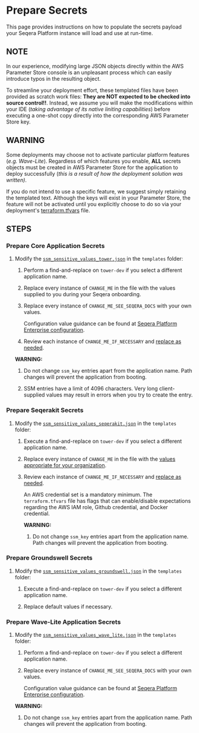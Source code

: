 # Prepare Secrets
This page provides instructions on how to populate the secrets payload your Seqera Platform instance will load and use at run-time.


## NOTE
In our experience, modifying large JSON objects directly within the AWS Parameter Store console is an unpleasant process which can easily introduce typos in the resulting object. 

To streamline your deployment effort, these templated files have been provided as scratch work files: **They are NOT expected to be checked into source control!!**. Instead, we assume you will make the modifications within your IDE (_taking advantage of its native liniting capabilities_) before executing a one-shot copy directly into the corresponding AWS Parameter Store key. 


## WARNING 
Some deployments may choose not to activate particular platform features (_e.g. Wave-Lite_). Regardless of which features you enable, **ALL** secrets objects must be created in AWS Parameter Store for the application to deploy successfully (_this is a result of how the deployment solution was written)_. 

If you do not intend to use a specific feature, we suggest simply retaining the templated text. Although the keys will exist in your Parameter Store, the feature will not be activated until you explicitly choose to do so via your deployment's [terraform.tfvars](../../templates/TEMPLATE_terraform.tfvars) file.


## STEPS
### Prepare Core Application Secrets

1. Modify the [`ssm_sensitive_values_tower.json`](../../templates/ssm_sensitive_values_tower.json) in the `templates` folder:

    1. Perform a find-and-replace on `tower-dev` if you select a different application name.

    2. Replace every instance of `CHANGE_ME` in the file with the values supplied to you during your Seqera onboarding.

    3. Replace every instance of `CHANGE_ME_SEE_SEQERA_DOCS` with your own values. 
    
        Configuration value guidance can be found at [Seqera Platform Enterprise configuration](https://docs.seqera.io/platform/latest/enterprise/configuration/overview).

    4. Review each instance of `CHANGE_ME_IF_NECESSARY` and [replace as needed](https://docs.seqera.io/platform/latest/enterprise/configuration/authentication).


    **WARNING:** 
    1. Do not change `ssm_key` entries apart from the application name. Path changes will prevent the application from booting.

    2. SSM entries have a limit of 4096 characters. Very long client-supplied values may result in errors when you try to create the entry.


### Prepare Seqerakit Secrets

1. Modify the [`ssm_sensitive_values_seqerakit.json`](templates/ssm_sensitive_values_seqerakit.json) in the `templates` folder:

    1. Execute a find-and-replace on `tower-dev` if you select a different application name.

    2. Replace every instance of `CHANGE_ME` in the file with the [values appropriate for your organization](https://github.com/seqeralabs/nf-tower-aws).

    3. Review each instance of `CHANGE_ME_IF_NECESSARY` and [replace as needed]((https://docs.seqera.io/platform/23.3.0/credentials/overview)).

          An AWS credential set is a mandatory minimum. The `terraform.tfvars` file has flags that can enable/disable expectations regarding the AWS IAM role, Github credential, and Docker credential. 


        **WARNING:** 
        1. Do not change `ssm_key` entries apart from the application name. Path changes will prevent the application from booting.


### Prepare Groundswell Secrets

1. Modify the [`ssm_sensitive_values_groundswell.json`](templates/ssm_sensitive_values_groundswell.json) in the `templates` folder:

    1. Execute a find-and-replace on `tower-dev` if you select a different application name.

    2. Replace default values if necessary.


### Prepare Wave-Lite Application Secrets

1. Modify the [`ssm_sensitive_values_wave_lite.json`](../../templates/ssm_sensitive_values_wave_lite.json) in the `templates` folder:

    1. Perform a find-and-replace on `tower-dev` if you select a different application name.

    2. Replace every instance of `CHANGE_ME_SEE_SEQERA_DOCS` with your own values. 
    
        Configuration value guidance can be found at [Seqera Platform Enterprise configuration](https://docs.seqera.io/platform/latest/enterprise/configuration/overview).


    **WARNING:** 
    1. Do not change `ssm_key` entries apart from the application name. Path changes will prevent the application from booting.
